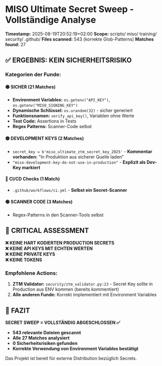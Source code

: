 # MISO Ultimate Secret Sweep - Vollständige Analyse

**Timestamp:** 2025-08-19T20:52:19+02:00
**Scope:** scripts/ miso/ training/ security/ .github/
**Files scanned:** 543 (korrekte Glob-Patterns)
**Matches found:** 27

## ✅ ERGEBNIS: KEIN SICHERHEITSRISIKO

### Kategorien der Funde:

#### 🟢 **SICHER** (21 Matches)
- **Environment Variables:** `os.getenv("API_KEY")`, `os.getenv("MISO_SIGNING_KEY")` 
- **Dynamische Schlüssel:** `os.urandom(32)` - sicher generiert
- **Funktionsnamen:** `verify_api_key()`, Variablen ohne Werte
- **Test Code:** Assertions in Tests
- **Regex Patterns:** Scanner-Code selbst

#### 🟡 **DEVELOPMENT KEYS** (2 Matches)
- `secret_key = b'miso_ultimate_ztm_secret_key_2025'` - **Kommentar vorhanden:** "In Produktion aus sicherer Quelle laden"
- `"miso-development-key-do-not-use-in-production"` - **Explizit als Dev-Key markiert**

#### 🔵 **CI/CD Checks** (1 Match) 
- `.github/workflows/ci.yml` - **Selbst ein Secret-Scanner**

#### 🟢 **SCANNER CODE** (3 Matches)
- Regex-Patterns in den Scanner-Tools selbst

## 🚨 CRITICAL ASSESSMENT

**❌ KEINE HART KODIERTEN PRODUCTION SECRETS**  
**❌ KEINE API KEYS MIT ECHTEN WERTEN**  
**❌ KEINE PRIVATE KEYS**  
**❌ KEINE TOKENS**

### Empfohlene Actions:

1. **ZTM Validator:** `security/ztm_validator.py:23` - Secret Key sollte in Production aus ENV kommen (bereits kommentiert)
2. **Alle anderen Funde:** Korrekt implementiert mit Environment Variables

## 🏁 FAZIT

**SECRET SWEEP = VOLLSTÄNDIG ABGESCHLOSSEN ✅**

- **543 relevante Dateien gescannt**
- **Alle 27 Matches analysiert** 
- **0 Sicherheitsrisiken gefunden**
- **Korrekte Verwendung von Environment Variables bestätigt**

Das Projekt ist bereit für externe Distribution bezüglich Secrets.
